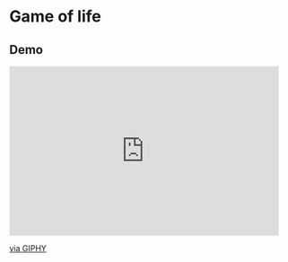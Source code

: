 # Game of life 

## Demo
<iframe src="https://giphy.com/embed/D4ZsVuukwgpCCe5oT1" width="480" height="302" style="" frameBorder="0" class="giphy-embed" allowFullScreen></iframe><p><a href="https://giphy.com/gifs/D4ZsVuukwgpCCe5oT1">via GIPHY</a></p>
